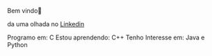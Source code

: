 Bem vindo👋

da uma olhada no [Linkedin](https://www.linkedin.com/in/guilherme-zanan-7834a6276/)

Programo em: C
Estou aprendendo: C++
Tenho Interesse em: Java e Python

<!--
**Frostbite16/Frostbite16** is a ✨ _special_ ✨ repository because its `README.md` (this file) appears on your GitHub profile.

Here are some ideas to get you started:

- 🔭 I’m currently working on ...
- 🌱 I’m currently learning ...
- 👯 I’m looking to collaborate on ...
- 🤔 I’m looking for help with ...
- 💬 Ask me about ...
- 📫 How to reach me: ...
- 😄 Pronouns: ...
- ⚡ Fun fact: ...
-->
